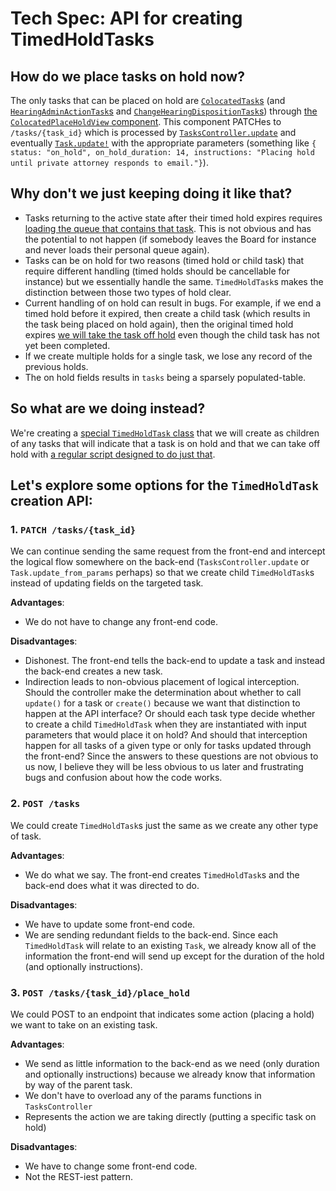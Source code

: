 # Tech Spec: API for creating TimedHoldTasks

## How do we place tasks on hold now?
The only tasks that can be placed on hold are [`ColocatedTask`s](https://github.com/department-of-veterans-affairs/caseflow/blob/c4d3c1ab33503d11c2cae6bea3606012d4dac828/app/models/tasks/colocated_task.rb#L61) (and [`HearingAdminActionTask`s](https://github.com/department-of-veterans-affairs/caseflow/blob/c4d3c1ab33503d11c2cae6bea3606012d4dac828/app/models/tasks/hearing_admin_action_task.rb#L33) and [`ChangeHearingDispositionTask`s](https://github.com/department-of-veterans-affairs/caseflow/blob/c4d3c1ab33503d11c2cae6bea3606012d4dac828/app/models/tasks/change_hearing_disposition_task.rb#L11)) through [the `ColocatedPlaceHoldView` component](https://github.com/department-of-veterans-affairs/caseflow/blob/c4d3c1ab33503d11c2cae6bea3606012d4dac828/client/app/queue/ColocatedPlaceHoldView.jsx#L60). This component PATCHes to `/tasks/{task_id}` which is processed by [`TasksController.update`](https://github.com/department-of-veterans-affairs/caseflow/blob/c4d3c1ab33503d11c2cae6bea3606012d4dac828/app/controllers/tasks_controller.rb#L82) and eventually [`Task.update!`](https://github.com/department-of-veterans-affairs/caseflow/blob/c4d3c1ab33503d11c2cae6bea3606012d4dac828/app/models/task.rb#L143) with the appropriate parameters (something like `{ status: "on_hold", on_hold_duration: 14, instructions: "Placing hold until private attorney responds to email."}`).

## Why don't we just keeping doing it like that?
* Tasks returning to the active state after their timed hold expires requires [loading the queue that contains that task](https://github.com/department-of-veterans-affairs/caseflow/blob/c4d3c1ab33503d11c2cae6bea3606012d4dac828/app/models/queues/generic_queue.rb#L9). This is not obvious and has the potential to not happen (if somebody leaves the Board for instance and never loads their personal queue again).
* Tasks can be on hold for two reasons (timed hold or child task) that require different handling (timed holds should be cancellable for instance) but we essentially handle the same. `TimedHoldTask`s makes the distinction between those two types of hold clear.
* Current handling of on hold can result in bugs. For example, if we end a timed hold before it expired, then create a child task (which results in the task being placed on hold again), then the original timed hold expires [we will take the task off hold](https://github.com/department-of-veterans-affairs/caseflow/blob/c4d3c1ab33503d11c2cae6bea3606012d4dac828/app/models/task.rb#L425) even though the child task has not yet been completed.
* If we create multiple holds for a single task, we lose any record of the previous holds.
* The on hold fields results in `tasks` being a sparsely populated-table.

## So what are we doing instead?
We're creating a [special `TimedHoldTask` class](https://github.com/department-of-veterans-affairs/caseflow/issues/9207#issuecomment-484914183) that we will create as children of any tasks that will indicate that a task is on hold and that we can take off hold with [a regular script designed to do just that](https://github.com/department-of-veterans-affairs/caseflow/blob/c4d3c1ab33503d11c2cae6bea3606012d4dac828/app/jobs/task_timer_job.rb#L3).

## Let's explore some options for the `TimedHoldTask` creation API:

### 1. `PATCH /tasks/{task_id}`
We can continue sending the same request from the front-end and intercept the logical flow somewhere on the back-end (`TasksController.update` or `Task.update_from_params` perhaps) so that we create child `TimedHoldTask`s instead of updating fields on the targeted task.

**Advantages**:
* We do not have to change any front-end code.

**Disadvantages**:
* Dishonest. The front-end tells the back-end to update a task and instead the back-end creates a new task.
* Indirection leads to non-obvious placement of logical interception. Should the controller make the determination about whether to call `update()` for a task or `create()` because we want that distinction to happen at the API interface? Or should each task type decide whether to create a child `TimedHoldTask` when they are instantiated with input parameters that would place it on hold? And should that interception happen for all tasks of a given type or only for tasks updated through the front-end? Since the answers to these questions are not obvious to us now, I believe they will be less obvious to us later and frustrating bugs and confusion about how the code works.

### 2. `POST /tasks`
We could create `TimedHoldTask`s just the same as we create any other type of task.

**Advantages**:
* We do what we say. The front-end creates `TimedHoldTask`s and the back-end does what it was directed to do.

**Disadvantages**:
* We have to update some front-end code.
* We are sending redundant fields to the back-end. Since each `TimedHoldTask` will relate to an existing `Task`, we already know all of the information the front-end will send up except for the duration of the hold (and optionally instructions).

### 3. `POST /tasks/{task_id}/place_hold`
We could POST to an endpoint that indicates some action (placing a hold) we want to take on an existing task.

**Advantages**:
* We send as little information to the back-end as we need (only duration and optionally instructions) because we already know that information by way of the parent task.
* We don't have to overload any of the params functions in `TasksController`
* Represents the action we are taking directly (putting a specific task on hold)

**Disadvantages**:
* We have to change some front-end code.
* Not the REST-iest pattern.

